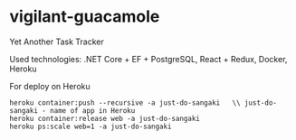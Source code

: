 # vigilant-guacamole
Yet Another Task Tracker

Used technologies: .NET Core + EF + PostgreSQL, React + Redux, Docker, Heroku

For deploy on Heroku
```
heroku container:push --recursive -a just-do-sangaki   \\ just-do-sangaki - name of app in Heroku
heroku container:release web -a just-do-sangaki
heroku ps:scale web=1 -a just-do-sangaki
```